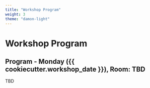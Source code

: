 ```yaml
---
title: "Workshop Program"
weight: 3
theme: "damon-light"
---
```


# Workshop Program

## Program - Monday ({{ cookiecutter.workshop_date }}), Room: TBD

TBD
